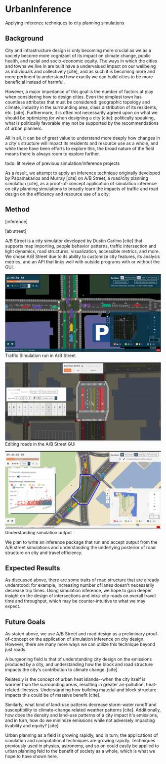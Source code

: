 # UrbanInference
Applying inference techniques to city planning simulations

## Background

City and infrastructure design is only becoming more crucial as we as a society become more cognizant of its impact on climate change, public health, and racial and socio-economic equity. The ways in which the cities and towns we live in are built have a undervalued impact on our wellbeing as individuals and collectively [cite], and as such it is becoming more and more pertinent to understand how exactly we can build cities to be more beneficial instead of harmful.

However, a major impedance of this goal is the number of factors at play when considering how to design cities. Even the simplest town has countless attributes that must be considered: geographic topology and climate, industry in the surrounding area, class distribution of its residents, etc. [cite]. Furthermore, it is often not necessarily agreed upon on what we should be optimizing _for_ when designing a city [cite]: politically speaking, what is politically favorable may not be supported by the recommendations of urban planners. 

All in all, it can be of great value to understand more deeply how changes in a city's structure will impact its residents and resource use as a whole, and while there have been efforts to explore this, the broad nature of the field means there is always room to explore further.

todo: lit review of previous simulation/inference projects


As a result, we attempt to apply an inference technique originally developed by Papamakarios and Murray [cite] on A/B Street, a road/city planning simulation [cite], as a proof-of-concept application of simulation inference on city planning simulations to broadly learn the impacts of traffic and road design on the efficiency and resource use of a city;


## Method

[inference]


[ab street]

A/B Street is a city simulator developed by Dustin Carlino [cite] that supports map importing, people behavior patterns, traffic intersection and light dynamics, road structures, visualization, accessible metrics, and more. We chose A/B Street due to its ability to customize city features, its analysis metrics, and an API that links well with outside programs with or without the GUI.

![Traffic Simulation run in A/B Street Gui](images/traffic_sim.gif)
Traffic Simulation run in A/B Street



![Editing roads in the A/B Street GUI](images/edit_roads.gif)
Editing roads in the A/B Street GUI


![Understanding simulation output](images/viz_delay_scatter.gif)
Understanding simulation output


We plan to write an inference package that run and accept output from the A/B street simulations and understanding the underlying posterior of road structure on city and travel efficiency.


## Expected Results

As discussed above, there are some traits of road structure that are already understood: for example, increasing number of lanes doesn't necessarily decrease trip times. Using simulation inference, we hope to gain deeper insight on the design of intersections and intra-city roads on overall travel time and throughput, which may be counter-intuitive to what we may expect.



## Future Goals

As stated above, we use A/B Street and road design as a preliminary proof-of-concept on the application of simulation inference on city design. However, there are many more ways we can utilize this technique beyond just roads.

A burgeoning field is that of understanding city design on the emissions produced by a city, and understanding how the block and road structure impacts the city's contribution to climate change. [cite]

Relatedly is the concept of urban heat islands--when the city itself is warmer than the surrounding areas, resulting in greater air-pollution, heat-related illnesses. Understanding how building material and block structure impacts this could be of massive benefit [cite].

Similarly, what kind of land-use patterns decrease storm-water runoff and susceptibility to climate-change related weather patterns [cite]. Additionally, how does the density and land-use patterns of a city impact it's emissions, and in turn, how do we minimize emissions while not adversely impacting livability and equity? [cite]

Urban planning as a field is growing rapidly, and in turn, the applications of simulation and computational techniques are growing rapidly. Techniques previously used in physics, astronomy, and so on could easily be applied to urban planning feld to the benefit of society as a whole, which is what we hope to have shown here.

